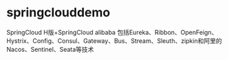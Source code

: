 # springclouddemo
SpringCloud H版+SpringCloud alibaba
包括Eureka、Ribbon、OpenFeign、Hystrix、Config、Consul、Gateway、Bus、Stream、Sleuth、zipkin和阿里的Nacos、Sentinel、Seata等技术